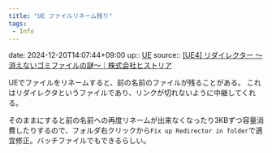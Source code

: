 ```yaml
---
title: "UE ファイルリネーム残り"
tags:
 - Info
---
```


date: 2024-12-20T14:07:44+09:00
up:: [UE](../Bar/App/Unreal_Engine.md)
source:: [[UE4] リダイレクター ～消えないゴミファイルの謎～｜株式会社ヒストリア](https://historia.co.jp/archives/1028/)

UEでファイルをリネームすると、前の名前のファイルが残ることがある。
これはリダイレクタというファイルであり、リンクが切れないように中継してくれる。

そのままにすると前の名前への再度リネームが出来なくなったり3KBずつ容量消費したりするので、フォルダ右クリックから`Fix up Redirector in folder`で適宜修正。バッチファイルでもできるらしい。